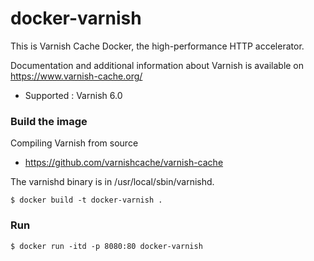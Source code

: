docker-varnish
===

This is Varnish Cache Docker, the high-performance HTTP accelerator.

Documentation and additional information about Varnish is available on https://www.varnish-cache.org/
 
 - Supported : Varnish 6.0

### Build the image 

Compiling Varnish from source

 - https://github.com/varnishcache/varnish-cache

The varnishd binary is in /usr/local/sbin/varnishd.

```.docker
$ docker build -t docker-varnish .
``` 
 
### Run

```.docker
$ docker run -itd -p 8080:80 docker-varnish
```
